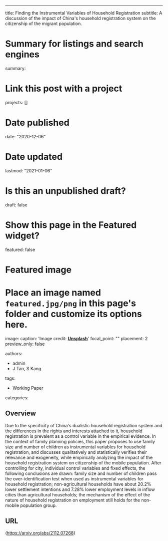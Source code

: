 ---
title: Finding the Instrumental Variables of Household Registration
subtitle: A discussion of the impact of China's household registration system on the citizenship of the migrant population.

# Summary for listings and search engines
summary: 

# Link this post with a project
projects: []

# Date published
date: "2020-12-06"

# Date updated
lastmod: "2021-01-06"

# Is this an unpublished draft?
draft: false

# Show this page in the Featured widget?
featured: false

# Featured image
# Place an image named `featured.jpg/png` in this page's folder and customize its options here.
image:
  caption: 'Image credit: [**Unsplash**](https://unsplash.com/photos/CpkOjOcXdUY)'
  focal_point: ""
  placement: 2
  preview_only: false

authors:
- admin
- J Tan, S Kang

tags:
- Working Paper

categories:


## Overview

Due to the specificity of China's dualistic household registration system and the differences in the rights and interests attached to it, household registration is prevalent as a control variable in the empirical evidence. In the context of family planning policies, this paper proposes to use family size and number of children as instrumental variables for household registration, and discusses qualitatively and statistically verifies their relevance and exogeneity, while empirically analyzing the impact of the household registration system on citizenship of the mobile population. After controlling for city, individual control variables and fixed effects, the following conclusions are drawn: family size and number of children pass the over-identification test when used as instrumental variables for household registration; non-agricultural households have about 20.2% lower settlement intentions and 7.28% lower employment levels in inflow cities than agricultural households; the mechanism of the effect of the nature of household registration on employment still holds for the non-mobile population group.


## URL

(https://arxiv.org/abs/2112.07268)


